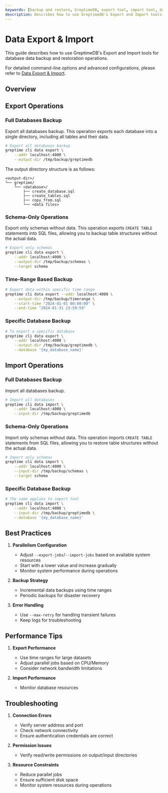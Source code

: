 ```yaml
---
keywords: [backup and restore, GreptimeDB, export tool, import tool, database backup, database restoration, command syntax, best practices]
description: Describes how to use GreptimeDB's Export and Import tools for database backup and restoration, including command syntax, options, usage scenarios, best practices, troubleshooting, and performance tips.
---
```


# Data Export & Import

This guide describes how to use GreptimeDB's Export and Import tools for database data backup and restoration operations. 

For detailed command-line options and advanced configurations, please refer to [Data Export & Import](/reference/command-lines/utilities/data.md).

## Overview

## Export Operations

### Full Databases Backup
Export all databases backup. This operation exports each database into a single directory, including all tables and their data. 
```bash
# Export all databases backup
greptime cli data export \
    --addr localhost:4000 \
    --output-dir /tmp/backup/greptimedb
```
The output directory structure is as follows:
```
<output-dir>/
└── greptime/
    └── <database>/
        ├── create_database.sql
        ├── create_tables.sql
        ├── copy_from.sql
        └── <data files>
```

### Schema-Only Operations
Export only schemas without data. This operation exports `CREATE TABLE` statements into SQL files, allowing you to backup table structures without the actual data.
```bash
# Export only schemas
greptime cli data export \
    --addr localhost:4000 \
    --output-dir /tmp/backup/schemas \
    --target schema
```

### Time-Range Based Backup
```bash
# Export data within specific time range
greptime cli data export --addr localhost:4000 \
    --output-dir /tmp/backup/timerange \
    --start-time "2024-01-01 00:00:00" \
    --end-time "2024-01-31 23:59:59"
```

### Specific Database Backup
```bash
# To export a specific database
greptime cli data export \
    --addr localhost:4000 \
    --output-dir /tmp/backup/greptimedb \
    --database '{my_database_name}'
```

## Import Operations

### Full Databases Backup
Import all databases backup.
```bash
# Import all databases
greptime cli data import \
    --addr localhost:4000 \
    --input-dir /tmp/backup/greptimedb
```

### Schema-Only Operations
Import only schemas without data. This operation imports `CREATE TABLE` statements from SQL files, allowing you to restore table structures without the actual data.
```bash
# Import only schemas
greptime cli data import \
    --addr localhost:4000 \
    --input-dir /tmp/backup/schemas \
    --target schema
```

### Specific Database Backup
```bash
# The same applies to import tool
greptime cli data import \
    --addr localhost:4000 \
    --input-dir /tmp/backup/greptimedb \
    --database '{my_database_name}'
```

## Best Practices

1. **Parallelism Configuration**
   - Adjust `--export-jobs`/`--import-jobs` based on available system resources
   - Start with a lower value and increase gradually
   - Monitor system performance during operations

2. **Backup Strategy**
   - Incremental data backups using time ranges
   - Periodic backups for disaster recovery

3. **Error Handling**
   - Use `--max-retry` for handling transient failures
   - Keep logs for troubleshooting

## Performance Tips

1. **Export Performance**
   - Use time ranges for large datasets
   - Adjust parallel jobs based on CPU/Memory
   - Consider network bandwidth limitations

2. **Import Performance**
   - Monitor database resources

## Troubleshooting

1. **Connection Errors**
   - Verify server address and port
   - Check network connectivity
   - Ensure authentication credentials are correct

2. **Permission Issues**
   - Verify read/write permissions on output/input directories

3. **Resource Constraints**
   - Reduce parallel jobs
   - Ensure sufficient disk space
   - Monitor system resources during operations


